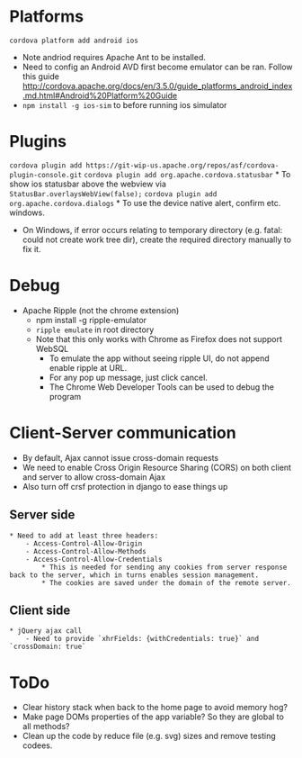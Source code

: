 # Platforms
`cordova platform add android ios`
* Note andriod requires Apache Ant to be installed.
* Need to config an Android AVD first become emulator can be ran. Follow this guide http://cordova.apache.org/docs/en/3.5.0/guide_platforms_android_index.md.html#Android%20Platform%20Guide
* `npm install -g ios-sim` to before running ios simulator

# Plugins
`cordova plugin add https://git-wip-us.apache.org/repos/asf/cordova-plugin-console.git`
`cordova plugin add org.apache.cordova.statusbar` 
    * To show ios statusbar above the webview via `StatusBar.overlaysWebView(false);`
`cordova plugin add org.apache.cordova.dialogs`
    * To use the device native alert, confirm etc. windows.

* On Windows, if error occurs relating to temporary directory (e.g. fatal:
  could not create work tree dir), create the required directory manually to
  fix it.

# Debug
* Apache Ripple (not the chrome extension)
    * npm install -g ripple-emulator
    * `ripple emulate` in root directory
    * Note that this only works with Chrome as Firefox does not support WebSQL
        - To emulate the app without seeing ripple UI, do not append enable ripple at URL.
        - For any pop up message, just click cancel.
        - The Chrome Web Developer Tools can be used to debug the program

# Client-Server communication
* By default, Ajax cannot issue cross-domain requests
* We need to enable Cross Origin Resource Sharing (CORS) on both client and server to allow cross-domain Ajax
* Also turn off crsf protection in django to ease things up
## Server side
    * Need to add at least three headers: 
        - Access-Control-Allow-Origin
        - Access-Control-Allow-Methods
        - Access-Control-Allow-Credentials
            * This is needed for sending any cookies from server response back to the server, which in turns enables session management.
            * The cookies are saved under the domain of the remote server.
## Client side
    * jQuery ajax call 
        - Need to provide `xhrFields: {withCredentials: true}` and `crossDomain: true`

# ToDo
* Clear history stack when back to the home page to avoid memory hog?
* Make page DOMs properties of the app variable? So they are global to all methods?
* Clean up the code by reduce file (e.g. svg) sizes and remove testing codees.
